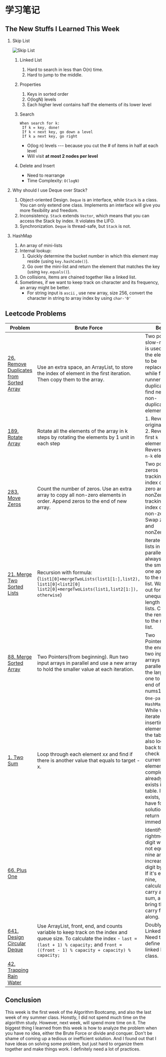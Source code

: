 # 学习笔记

## The New Stuffs I Learned This Week

1. Skip List

   ![Skip List](https://iq.opengenus.org/content/images/2019/03/skip-list.png)

   1. Linked List 

      1. Hard to search in less than O(n) time. 
      2. Hard to jump to the middle.

   2. Properties

      1. Keys in sorted order
      2. O(logN) levels
      3. Each higher level contains half the elements of its lower level

   3. Search

      ```
      When search for k:
       If k = key, done!
       If k < next key, go down a level
       If k ≥ next key, go right
      ```

      - O(log n) levels --- because you cut the # of items in half at each level
      - Will visit **at most 2 nodes per level**

   4. Delete and Insert

      - Need to rearrange
      - Time Complexity: `O(logN)`

2. Why should I use Deque over Stack?

   1. Object-oriented Design. `Deque` is an interface, while `Stack` is a class. You can only extend one class. Implements an interface will give you more flexibility and freedom.
   2. Inconsistency. `Stack` extends `Vector`, which means that you can access the Stack by index. It violates the LIFO.
   3. Synchronization. `Deque` is thread-safe, but `Stack` is not.

3. HashMap

   1. An array of mini-lists
   2. Internal lookup:
      1. Quickly determine the bucket number in which this element may reside (using `key.hashCode()`).
      2. Go over the mini-list and return the element that matches the key (using `key.equals()`).
   3. On collisions, items are chained together like a linked list.
   4. Sometimes, if we want to keep track on character and its frequency, an array might be better.
      - For string input is `ascii` , use new array, size 256, convert the character in string to  array index by using `char-'0'` 



## Leetcode Problems

| Problem                                                      | Brute Force                                                  | Best                                                         | Level    |
| ------------------------------------------------------------ | ------------------------------------------------------------ | ------------------------------------------------------------ | -------- |
| [26. Remove Duplicates from Sorted Array](https://leetcode.com/problems/remove-duplicates-from-sorted-array/) | Use an extra space, an ArrayList, to store the index of element in the first iteration. Then copy them to the array. | Two pointers: slow-runner is used to pin the element to be replaced, while fast-runner skips duplicate and find next non-duplicated element. | **Easy** |
| [189. Rotate Array](https://leetcode.com/problems/rotate-array/) | Rotate all the elements of the array in k steps by rotating the elements by 1 unit in each step | 1. Reverse original array,  2. Reverse first `k` elements. 3. Reverse last `n-k` element | Easy     |
| [283. Move Zeros](https://leetcode.com/problems/move-zeroes/) | Count the number of zeros. Use an extra array to copy all non-zero elements in order. Append zeros to the end of new array. | Two pointers: zeros tracking the index of first zero and nonZeros tracking the index of first non-zero. Swap zeros and nonZeros. | Easy     |
| [21. Merge Two Sorted Lists](https://leetcode.com/problems/merge-two-sorted-lists/) | Recursion with formula: {`list1[0]+mergeTwoLists(list1[1:],list2), list1[0]<list2[0]`   `list2[0]+mergeTwoLists(list1,list2[1:]), otherwise`} | Iterate two lists in parallel, always select the smaller one append to the result list. Watch out for unequal length of two lists. Copy the remaining to the result list. | Easy     |
| [88. Merge Sorted Array](https://leetcode.com/problems/merge-sorted-array/) | Two Pointers(from beginning). Run two input arrays in parallel and use a new array to hold the smaller value at each iteration. | Two Pointers(from the end). Run two input arrays in parallel. Put the larger one to the end of nums1. | Easy     |
| [1. Two Sum](https://leetcode.com/problems/two-sum/)         | Loop through each element x*x* and find if there is another value that equals to target - x. | `One-pass HashMap`. While we iterate and inserting elements into the table, we also look back to check if current element's complement already exists in the table. If it exists, we have found a solution and return immediately. | Easy     |
| [66. Plus One](https://leetcode.com/problems/plus-one/)      |                                                              | Identify the rightmost digit which is not equal to nine and increase that digit by one. If it's equal to nine, calculate the carry and sum, and bring the carry forward along. | Easy     |
| [641. Design Circular Deque](https://leetcode.com/problems/design-circular-deque/) | Use ArrayList, front, end, and counts variable to keep track on the index and queue size. To calculate the index - `last = (last + 1) % capacity;` and `front = ((front - 1) % capacity + capacity) % capacity;` | Doubly Linked List. Need to define the linked list class.    | Medium   |
| [42. Trapping Rain Water](https://leetcode.com/problems/trapping-rain-water/) |                                                              |                                                              | Hard     |



## Conclusion

This week is the first week of the Algorithm Bootcamp, and also the last week of my summer class. Honstly, I did not spend much time on the algorithm study. However, next week, will spend more time on it. The biggest thing I learned from this week is how to analyze the problem when you have no idea, either the Brute Force or divide and conquer. Don't be shame of coming up a tedious or inefficient solution. And I found out that I have ideas on solving some problem, but just hard to organize them together and make things work. I definitely need a lot of practices. 